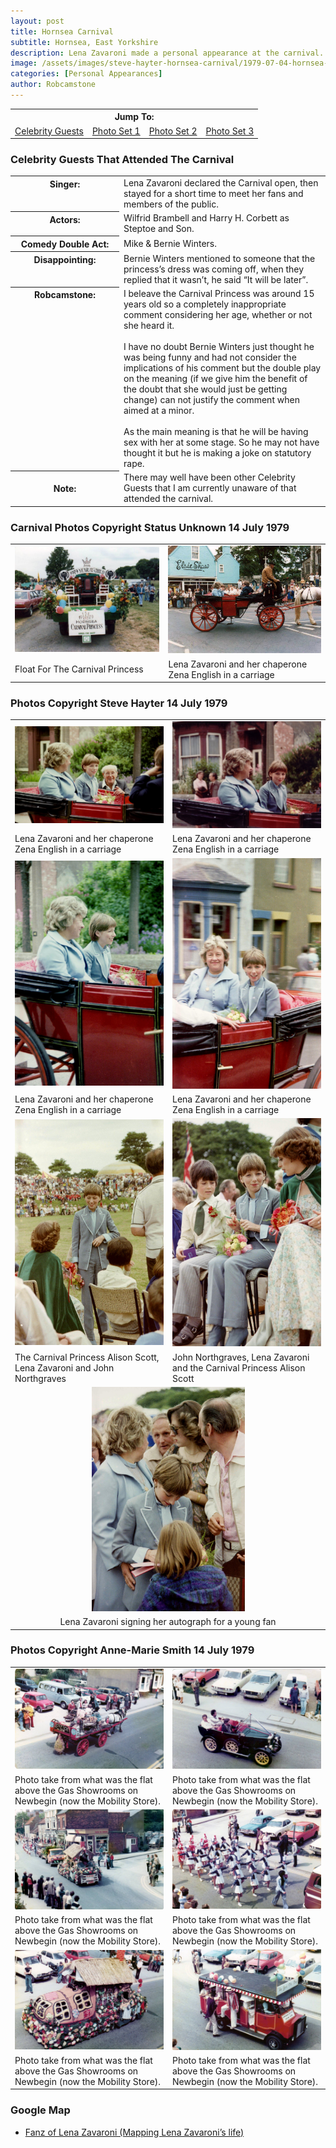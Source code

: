 ```yaml
---
layout: post
title: Hornsea Carnival
subtitle: Hornsea, East Yorkshire
description: Lena Zavaroni made a personal appearance at the carnival. She declared the Carnival open, then stayed for a short time to meet her fans and the public.
image: /assets/images/steve-hayter-hornsea-carnival/1979-07-04-hornsea-carnival-01.png
categories: [Personal Appearances]
author: Robcamstone
---
```


<table  style="text-align:center;">
<tr><th colspan="4">Jump To:</th></tr>

<tr>
<td><a href="#celebrity-guests-that-attended-the-carnival">Celebrity Guests</a></td>
<td><a href="#carnival-photos-copyright-status-unknown-14-july-1979">Photo Set 1</a></td>
<td><a href="#photos-copyright-steve-hayter-14-july-1979">Photo Set 2</a></td>
<td><a href="#photos-copyright-anne-marie-smith-14-july-1979">Photo Set 3</a></td>
</tr>
</table>

### Celebrity Guests That Attended The Carnival
<table>
<tr><th style="width:160px; vertical-align:top;">Singer:</th><td>Lena Zavaroni declared the Carnival open, then stayed for a short time to meet her fans and members of the public.</td></tr>
<tr><th style="width:160px; vertical-align:top;">Actors:</th><td>Wilfrid Brambell and Harry H. Corbett as Steptoe and Son.</td></tr>
<tr><th style="width:160px; vertical-align:top;">Comedy Double Act:</th><td>Mike &amp; Bernie Winters.</td></tr>
<tr><th style="width:160px; vertical-align:top;">Disappointing:</th><td>Bernie Winters mentioned to someone that the princess’s dress was coming off, when they replied that it wasn’t, he said “It will be later”.</td></tr>
<tr><th style="width:160px; vertical-align:top;">Robcamstone:</th><td>I beleave the Carnival Princess was around 15 years old so a completely inappropriate comment considering her age, whether or not she heard it.
<br /><br />
I have no doubt Bernie Winters just thought he was being funny and had not consider the implications of his comment but the double play on the meaning (if we give him the benefit of the doubt that she would just be getting change) can not justify the comment when aimed at a minor.
<br /><br />
As the main meaning is that he will be having sex with her at some stage. So he may not have thought it but he is making a joke on statutory rape.</td></tr>
<tr><th>Note:</th><td>There may well have been other Celebrity Guests that I am currently unaware of that attended the carnival.</td></tr>
</table>

### Carnival Photos Copyright Status Unknown 14 July 1979
<table>
<tr>
<td><img src="/assets/images/steve-hayter-hornsea-carnival/1979-07-04-hornsea-carnival-01.png" width="100%" height="auto"></td>
<td><img src="/assets/images/steve-hayter-hornsea-carnival/1979-07-04-hornsea-carnival-02.png" width="100%" height="auto"></td>
</tr>

<tr>
<td>Float For The Carnival Princess</td>
<td>Lena Zavaroni and her chaperone Zena English in a carriage</td>
</tr>
</table>

### Photos Copyright Steve Hayter 14 July 1979
<table>
<tr>
<td><img src="/assets/images/steve-hayter-hornsea-carnival/1979-07-14-hornsea-carnival-01.jpg" width="100%" height="auto"></td>
<td><img src="/assets/images/steve-hayter-hornsea-carnival/1979-07-14-hornsea-carnival-02.jpg" width="100%" height="auto"></td>
</tr>

<tr>
<td>Lena Zavaroni and her chaperone Zena English in a carriage</td>
<td>Lena Zavaroni and her chaperone Zena English in a carriage</td>
</tr>

<tr>
<td style="width:50%;"><img src="/assets/images/steve-hayter-hornsea-carnival/1979-07-14-hornsea-carnival-03.jpg" width="100%" height="auto"></td>
<td style="width:50%;"><img src="/assets/images/steve-hayter-hornsea-carnival/1979-07-14-hornsea-carnival-04.jpg" width="100%" height="auto"></td>
</tr>

<tr>
<td>Lena Zavaroni and her chaperone Zena English in a carriage</td>
<td>Lena Zavaroni and her chaperone Zena English in a carriage</td>
</tr>

<tr>
<td style="width:50%;"><img src="/assets/images/steve-hayter-hornsea-carnival/1979-07-14-hornsea-carnival-05.jpg" width="100%" height="auto"></td>
<td style="width:50%;"><img src="/assets/images/steve-hayter-hornsea-carnival/1979-07-14-hornsea-carnival-06.jpg" width="100%" height="auto"></td>
</tr>

<tr>
<td>The Carnival Princess Alison Scott, Lena Zavaroni and John Northgraves</td>
<td>John Northgraves, Lena Zavaroni and the Carnival Princess Alison Scott</td>
</tr>

<tr>
<td colspan="2" style="text-align:center;"><img src="/assets/images/steve-hayter-hornsea-carnival/1979-07-14-hornsea-carnival-07.jpg" width="50%" height="auto"></td>
</tr>

<tr>
<td colspan="2" style="text-align:center;">Lena Zavaroni signing her autograph for a young fan</td>
</tr>
</table>

### Photos Copyright Anne-Marie Smith 14 July 1979
<table>
<tr>
<td><img src="/assets/images/steve-hayter-hornsea-carnival/1979-07-14-hornsea-carnival-Anne-Marie Smith-01.jpg" width="100%" height="auto"></td>
<td><img src="/assets/images/steve-hayter-hornsea-carnival/1979-07-14-hornsea-carnival-Anne-Marie Smith-02.jpg" width="100%" height="auto"></td>
</tr>

<tr>
<td>Photo take from what was the flat above the Gas Showrooms on Newbegin (now the Mobility Store).</td>
<td>Photo take from what was the flat above the Gas Showrooms on Newbegin (now the Mobility Store).</td>
</tr>

<tr>
<td><img src="/assets/images/steve-hayter-hornsea-carnival/1979-07-14-hornsea-carnival-Anne-Marie Smith-03.jpg" width="100%" height="auto"></td>
<td><img src="/assets/images/steve-hayter-hornsea-carnival/1979-07-14-hornsea-carnival-Anne-Marie Smith-04.jpg" width="100%" height="auto"></td>
</tr>

<tr>
<td>Photo take from what was the flat above the Gas Showrooms on Newbegin (now the Mobility Store).</td>
<td>Photo take from what was the flat above the Gas Showrooms on Newbegin (now the Mobility Store).</td>
</tr>

<tr>
<td><img src="/assets/images/steve-hayter-hornsea-carnival/1979-07-14-hornsea-carnival-Anne-Marie Smith-05.jpg" width="100%" height="auto"></td>
<td><img src="/assets/images/steve-hayter-hornsea-carnival/1979-07-14-hornsea-carnival-Anne-Marie Smith-06.jpg" width="100%" height="auto"></td>
</tr>

<tr>
<td>Photo take from what was the flat above the Gas Showrooms on Newbegin (now the Mobility Store).</td>
<td>Photo take from what was the flat above the Gas Showrooms on Newbegin (now the Mobility Store).</td>
</tr>
</table>

### Google Map
* [Fanz of Lena Zavaroni (Mapping Lena Zavaroni’s life)](https://www.google.com/maps/d/u/0/viewer?mid=1D1D0ERV_FQMNb9XZzJ-J3yUlK8aI4vhI&ll=53.91116020000001%2C-0.1704709000000082&z=19)

